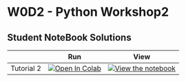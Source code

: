 # W0D2 - Python Workshop2

## Student NoteBook Solutions
|   | Run | View |
| - | --- | ---- |
| Tutorial 2 | [![Open In Colab](https://colab.research.google.com/assets/colab-badge.svg)](https://colab.research.google.com/drive/1m9RxCrhyi4fGBkCAOcr_qAoYiXt-HigG?usp=sharing) | [![View the notebook](https://img.shields.io/badge/render-nbviewer-orange.svg)](https://nbviewer.jupyter.org/github/NeuromatchAcademy/course-content/blob/master/tutorials/W0D2_PythonWorkshop2/student/W0D2_Tutorial1.ipynb)|

